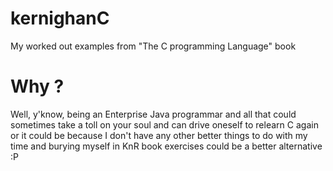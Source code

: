 kernighanC
==========

My worked out examples from "The C programming Language" book

Why ?
=====

Well, y'know, being an Enterprise Java programmar and all that could sometimes take a toll on your soul and can drive 
oneself to relearn C again or it could be because I don't have any other better things to do with my time and 
burying myself in KnR book exercises could be a better alternative :P
